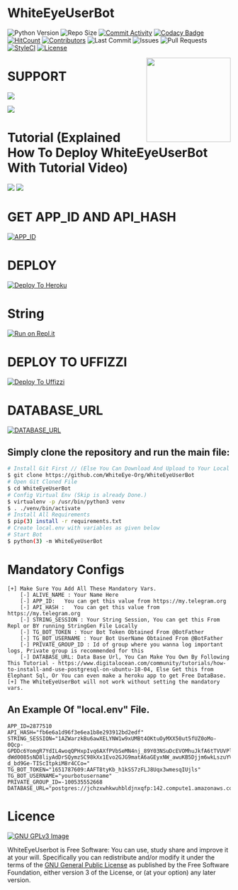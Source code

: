 # WhiteEyeUserBot
![Python Version](https://img.shields.io/badge/Python-v3.8-blue)
![Repo Size](https://img.shields.io/github/repo-size/WhiteEye-Org/WhiteEyeTGUserBot)
[![Commit Activity](https://img.shields.io/github/commit-activity/w/WhiteEye-Org/WhiteEyeUserBot)](https://github.com/WhiteEye-Org/WhiteEyeTGUserBot/pulse)
[![Codacy Badge](https://api.codacy.com/project/badge/Grade/b10d40c60fc549299eeb7bda1c7501aa)](https://app.codacy.com/manual/WhiteEye-Org/WhiteEyeUserTGBot?utm_source=github.com&utm_medium=referral&utm_content=athphane/userbot&utm_campaign=Badge_Grade_Settings)
[![HitCount](http://hits.dwyl.com/WhiteEye-Org/WhiteEyeTGUserBot.svg)](http://hits.dwyl.com/WhiteEye-Org/WhiteEyeTGUserBot)
[![Contributors](https://img.shields.io/github/contributors/WhiteEye-Org/WhiteEyeTGUserBot)](https://github.com/WhiteEye-Org/WhiteEyeTGUserBot/graphs/contributors)
![Last Commit](https://img.shields.io/github/last-commit/WhiteEye-Org/WhiteEyeTGUserBot/master)
![Issues](https://img.shields.io/github/issues/WhiteEye-Org/WhiteEyeTGUserBot)
![Pull Requests](https://img.shields.io/github/issues-pr/WhiteEye-Org/WhiteEyeTGUserBot)
[![StyleCI](https://github.styleci.io/repos/216083990/shield?branch=master)](https://github.styleci.io/repos/216083990)
[![License](https://img.shields.io/github/license/WhiteEye-Org/WhiteEyeTGUserBot)](LICENSE)

<img src="https://telegra.ph/file/28d9b7eb6ef941325bc64.jpg" width="190" align="right">





# SUPPORT

<a href="https://t.me/Whiteeyedevs"><img src="https://img.shields.io/badge/Join-Telegram%20Channel-red.svg?logo=Telegram"></a>

<a href="https://t.me/WhiteEyeDevs"><img src="https://img.shields.io/badge/Join-Telegram%20Group-blue.svg?logo=telegram"></a>



# Tutorial (Explained How To Deploy WhiteEyeUserBot With Tutorial Video)

<a href="https://youtu.be/2QkKREW0nOE"><img src="https://img.shields.io/badge/HEROKU-TUTORIAL-brightgreen"></a> <a href="https://studio.youtube.com/channel/UCHzrSYy9-R594Ywgba_F7kQ/videos/upload?filter=%5B%5D&sort=%7B%22columnType%22%3A%22date%22%2C%22sortOrder%22%3A%22DESCENDING%22%7D"><img src="https://img.shields.io/badge/UFFIZZI-TUTORIAL-brightgreen"></a>





# GET APP_ID AND API_HASH

[![APP_ID](https://img.shields.io/badge/API__HASH--APP__ID-HERE-brightgreen)](https://my.telegram.org/auth)






# DEPLOY

[![Deploy To Heroku](https://www.herokucdn.com/deploy/button.svg)](https://heroku.com/deploy?template=https://github.com/WhiteEye-Org/WhiteEyeTGUserBot)
# String

[![Run on Repl.it](https://img.shields.io/badge/run-string__session.py-red?style=for-the-badge&logo=repl.it)](https://repl.it/@mrdayamzaidi/WhiteEyeUserbot)

# DEPLOY TO UFFIZZI

[![Deploy To Uffizzi](https://img.shields.io/badge/-Deploy%20To%20Uffizzi-informational)](https://app.uffizzi.com/dashboard)

# DATABASE_URL

[![DATABASE_URL](https://img.shields.io/badge/DATABASE__URL-HERE-success)](https://customer.elephantsql.com/login)



## Simply clone the repository and run the main file:
```sh
# Install Git First // (Else You Can Download And Upload to Your Local Server)
$ git clone https://github.com/WhiteEye-Org/WhiteEyeUserBot
# Open Git Cloned File
$ cd WhiteEyeUserBot
# Config Virtual Env (Skip is already Done.)
$ virtualenv -p /usr/bin/python3 venv
$ . ./venv/bin/activate
# Install All Requirements 
$ pip(3) install -r requirements.txt
# Create local.env with variables as given below
# Start Bot 
$ python(3) -m WhiteEyeUserBot
```

# Mandatory Configs
```
[+] Make Sure You Add All These Mandatory Vars. 
    [-] ALIVE_NAME : Your Name Here
    [-] APP_ID:   You can get this value from https://my.telegram.org
    [-] API_HASH :   You can get this value from https://my.telegram.org
    [-] STRING_SESSION : Your String Session, You can get this From Repl or BY running StringGen File Locally
    [-] TG_BOT_TOKEN : Your Bot Token Obtained From @BotFather 
    [-] TG_BOT_USERNAME : Your Bot UserName Obtained From @BotFather
    [-] PRIVATE_GROUP_ID : Id of group where you wanna log important logs, Private group is recommended for this
    [-] DATABASE_URL: Data Base Url, You Can Make You Own By Following This Tutorial - https://www.digitalocean.com/community/tutorials/how-to-install-and-use-postgresql-on-ubuntu-18-04, Else Get this from Elephant Sql, Or You can even make a heroku app to get Free DataBase.
[+] The WhiteEyeUserBot will not work without setting the mandatory vars.
```


## An Example Of "local.env" File.
```
APP_ID=2877510
API_HASH="fb6e6a1d96f3e6ea1b8e293912bd2edf"
STRING_SESSION="1AZWarzkBu6awXELYNW1w9xUMBt4OKtuOyMXX50ut5fUZ0oMo-0Qcp-GPDDc6YomgR7YdIL4woqQPHxpIvq6AXfPVbSeMN4nj_89Y03NSuDcEVOMhuJkfA6tTVUVPlkh4cQDgIwygG9GUYCAyntL4OvDIjLjNpkI68aSIrB9xChqa6T4uqn74AgRoUvN_5SQ0Y5F2Z6fz7UluwC33j0TuPMOWAdrcSooiIcjxe3WKtao6xz6-dWd0085sND8liyAdDrSQymzSC98kXx1Evo2GJG9matA6aGEyxNW_awuKB5Djjm6wkLszuYVuc03oeD9WNlyFtA-d_bd9Ge-TIScItpkiM8r4CCo="
TG_BOT_TOKEN="1651787609:AAFT8tyKb_h1kSS7zFLJ8Uqx3wmesqIUjls"
TG_BOT_USERNAME="yourbotusername"
PRIVATE_GROUP_ID=-100535552668
DATABASE_URL="postgres://jchzxwhkwuhbldjnxqfp:142.compute1.amazonaws.com:5432/d14c1pas7r1clf"
```







# Licence
[![GNU GPLv3 Image](https://www.gnu.org/graphics/gplv3-127x51.png)](http://www.gnu.org/licenses/gpl-3.0.en.html)  

WhiteEyeUserbot is Free Software: You can use, study share and improve it at your
will. Specifically you can redistribute and/or modify it under the terms of the
[GNU General Public License](https://www.gnu.org/licenses/gpl.html) as
published by the Free Software Foundation, either version 3 of the License, or
(at your option) any later version. 
